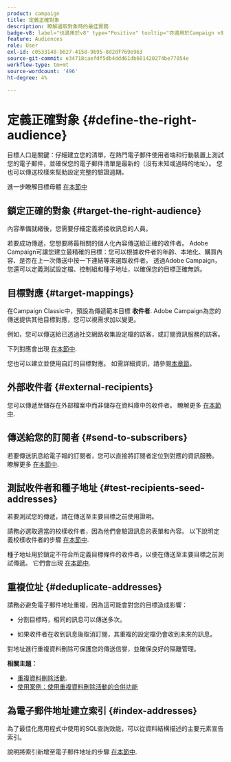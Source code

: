 ```yaml
---
product: campaign
title: 定義正確對象
description: 瞭解選取對象時的最佳實務
badge-v8: label="也適用於v8" type="Positive" tooltip="亦適用於Campaign v8"
feature: Audiences
role: User
exl-id: c0533148-b027-4158-9b95-8d2df769e963
source-git-commit: e34718caefdf5db4ddd61db601420274be77054e
workflow-type: tm+mt
source-wordcount: '496'
ht-degree: 4%

---
```


# 定義正確對象 {#define-the-right-audience}

目標人口是關鍵：仔細建立您的清單，在熱門電子郵件使用者端和行動裝置上測試您的電子郵件，並確保您的電子郵件清單是最新的（沒有未知或過時的地址）。 您也可以傳送校樣來幫助設定完整的驗證週期。

進一步瞭解目標母體 [在本節中](steps-defining-the-target-population.md)

## 鎖定正確的對象 {#target-the-right-audience}

內容準備就緒後，您需要仔細定義將接收訊息的人員。

若要成功傳遞，您想要將最相關的個人化內容傳送給正確的收件者。 Adobe Campaign可讓您建立最精確的目標：您可以根據收件者的年齡、本地化、購買內容、是否在上一次傳送中按一下連結等來選取收件者。 透過Adobe Campaign，您還可以定義測試設定檔、控制組和種子地址，以確保您的目標正確無誤。

## 目標對應 {#target-mappings}

在Campaign Classic中，預設為傳遞範本目標 **收件者**. Adobe Campaign為您的傳送提供其他目標對應，您可以視需求加以變更。

例如，您可以傳送給已透過社交網路收集設定檔的訪客，或訂閱資訊服務的訪客。

下列對應會出現 [在本節中](selecting-a-target-mapping.md).

您也可以建立並使用自訂的目標對應。 如需詳細資訊，請參閱[本章節](../../configuration/using/target-mapping.md)。

## 外部收件者 {#external-recipients}

您可以傳遞至儲存在外部檔案中而非儲存在資料庫中的收件者。 瞭解更多 [在本節中](steps-defining-the-target-population.md#selecting-external-recipients).

## 傳送給您的訂閱者 {#send-to-subscribers}

若要傳送訊息給電子報的訂閱者，您可以直接將訂閱者定位到對應的資訊服務。 瞭解更多 [在本節中](managing-subscriptions.md#delivering-to-the-subscribers-of-a-service).


## 測試收件者和種子地址 {#test-recipients-seed-addresses}

若要測試您的傳遞，請在傳送至主要目標之前使用證明。

請務必選取適當的校樣收件者，因為他們會驗證訊息的表單和內容。 以下說明定義校樣收件者的步驟 [在本節中](steps-defining-the-target-population.md#selecting-the-proof-target).

種子地址用於鎖定不符合所定義目標條件的收件者，以便在傳送至主要目標之前測試傳遞。 它們會出現 [在本節中](about-seed-addresses.md).

## 重複位址 {#deduplicate-addresses}

請務必避免電子郵件地址重複，因為這可能會對您的目標造成影響：

* 分割目標時，相同的訊息可以傳送多次。

* 如果收件者在收到訊息後取消訂閱，其重複的設定檔仍會收到未來的訊息。

對地址進行重複資料刪除可保護您的傳送信譽，並確保良好的隔離管理。

**相關主題：**

* [重複資料刪除活動](../../workflow/using/deduplication.md).
* [使用案例：使用重複資料刪除活動的合併功能](../../workflow/using/deduplication-merge.md)

## 為電子郵件地址建立索引 {#index-addresses}

為了最佳化應用程式中使用的SQL查詢效能，可以從資料結構描述的主要元素宣告索引。

說明將索引新增至電子郵件地址的步驟 [在本節中](../../configuration/using/database-mapping.md#indexed-fields).
